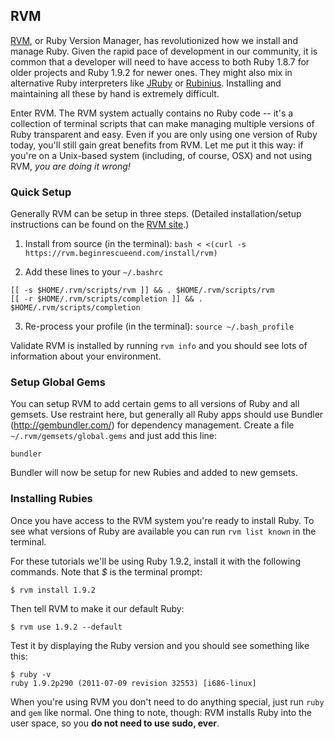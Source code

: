 ## RVM

[RVM](https://rvm.beginrescueend.com/), or Ruby Version Manager, has revolutionized how we install and manage Ruby. Given the rapid pace of development in our community, it is common that a developer will need to have access to both Ruby 1.8.7 for older projects and Ruby 1.9.2 for newer ones. They might also mix in alternative Ruby interpreters like [JRuby](http://jruby.org/) or [Rubinius](http://rubini.us/). Installing and maintaining all these by hand is extremely difficult.

Enter RVM. The RVM system actually contains no Ruby code -- it's a collection of terminal scripts that can make managing multiple versions of Ruby transparent and easy. Even if you are only using one version of Ruby today, you'll still gain great benefits from RVM. Let me put it this way: if you're on a Unix-based system (including, of course, OSX) and not using RVM, *you are doing it wrong!*

### Quick Setup

Generally RVM can be setup in three steps. (Detailed installation/setup instructions can be found on the [RVM site](https://rvm.beginrescueend.com/rvm/install/).)

1. Install from source (in the terminal): `bash < <(curl -s https://rvm.beginrescueend.com/install/rvm)`

2. Add these lines to your `~/.bashrc`

```
[[ -s $HOME/.rvm/scripts/rvm ]] && . $HOME/.rvm/scripts/rvm
[[ -r $HOME/.rvm/scripts/completion ]] && . $HOME/.rvm/scripts/completion
```

3. Re-process your profile (in the terminal): `source ~/.bash_profile`

Validate RVM is installed by running `rvm info` and you should see lots of information about your environment.    

### Setup Global Gems

You can setup RVM to add certain gems to all versions of Ruby and all gemsets. Use restraint here, but generally all Ruby apps should use Bundler (<http://gembundler.com/>) for dependency management. Create a file `~/.rvm/gemsets/global.gems` and just add this line:

    bundler
    
Bundler will now be setup for new Rubies and added to new gemsets.
    
### Installing Rubies

Once you have access to the RVM system you're ready to install Ruby. To see what versions of Ruby are available you can run `rvm list known` in the terminal.

For these tutorials we'll be using Ruby 1.9.2, install it with the following commands. Note that *$* is the terminal prompt:

    $ rvm install 1.9.2
    
Then tell RVM to make it our default Ruby:

    $ rvm use 1.9.2 --default
    
Test it by displaying the Ruby version and you should see something like this:

    $ ruby -v
    ruby 1.9.2p290 (2011-07-09 revision 32553) [i686-linux]

When you're using RVM you don't need to do anything special, just run `ruby` and `gem` like normal. One thing to note, though: RVM installs Ruby into the user space, so you **do not need to use sudo, ever**.
